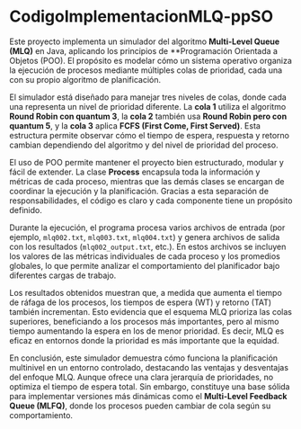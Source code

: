 # CodigoImplementacionMLQ-ppSO

Este proyecto implementa un simulador del algoritmo **Multi-Level Queue (MLQ)** en Java, aplicando los principios de **Programación Orientada a Objetos (POO). El propósito es modelar cómo un sistema operativo organiza la ejecución de procesos mediante múltiples colas de prioridad, cada una con su propio algoritmo de planificación.

El simulador está diseñado para manejar tres niveles de colas, donde cada una representa un nivel de prioridad diferente. La **cola 1** utiliza el algoritmo **Round Robin con quantum 3**, la **cola 2** también usa **Round Robin pero con quantum 5**, y la **cola 3** aplica **FCFS (First Come, First Served)**. Esta estructura permite observar cómo el tiempo de espera, respuesta y retorno cambian dependiendo del algoritmo y del nivel de prioridad del proceso.

El uso de POO permite mantener el proyecto bien estructurado, modular y fácil de extender. La clase **Process** encapsula toda la información y métricas de cada proceso, mientras que las demás clases se encargan de coordinar la ejecución y la planificación. Gracias a esta separación de responsabilidades, el código es claro y cada componente tiene un propósito definido.

Durante la ejecución, el programa procesa varios archivos de entrada (por ejemplo, `mlq002.txt`, `mlq003.txt`, `mlq004.txt`) y genera archivos de salida con los resultados (`mlq002_output.txt`, etc.). En estos archivos se incluyen los valores de las métricas individuales de cada proceso y los promedios globales, lo que permite analizar el comportamiento del planificador bajo diferentes cargas de trabajo.

Los resultados obtenidos muestran que, a medida que aumenta el tiempo de ráfaga de los procesos, los tiempos de espera (WT) y retorno (TAT) también incrementan. Esto evidencia que el esquema MLQ prioriza las colas superiores, beneficiando a los procesos más importantes, pero al mismo tiempo aumentando la espera en los de menor prioridad. Es decir, MLQ es eficaz en entornos donde la prioridad es más importante que la equidad.

En conclusión, este simulador demuestra cómo funciona la planificación multinivel en un entorno controlado, destacando las ventajas y desventajas del enfoque MLQ. Aunque ofrece una clara jerarquía de prioridades, no optimiza el tiempo de espera total. Sin embargo, constituye una base sólida para implementar versiones más dinámicas como el **Multi-Level Feedback Queue (MLFQ)**, donde los procesos pueden cambiar de cola según su comportamiento.

